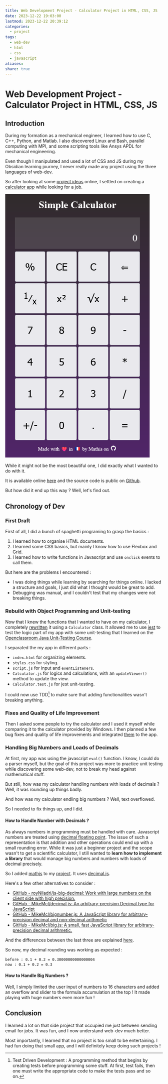 ```yaml
---
title: Web Development Project - Calculator Project in HTML, CSS, JS
date: 2023-12-22 19:03:00
lastmod: 2023-12-22 20:39:12
categories:
  - project
tags:
  - web-dev
  - html
  - css
  - javascript
aliases: 
share: true
---
```


# Web Development Project - Calculator Project in HTML, CSS, JS

## Introduction

During my formation as a mechanical engineer, I learned how to use C, C++, Python, and Matlab. I also discovered Linux and Bash, parallel computing with MPI, and some scripting tools like Ansys APDL for mechanical engineering.

Even though I manipulated and used a lot of CSS and JS during my Obsidian learning journey, I never really made any project using the three languages of web-dev.

So after looking at some [project ideas](https://github.com/florinpop17/app-ideas/tree/master) online, I settled on creating a [calculator app](https://github.com/florinpop17/app-ideas/blob/master/Projects/1-Beginner/Calculator-App.md) while looking for a job.

![2023-12-22_20-13-21_calculator_image.png](/images/2023-12-22_20-13-21_calculator_image.png)

While it might not be the most beautiful one, I did exactly what I wanted to do with it.

It is available online [here](https://mathisgauthey.github.io/webCalculator/) and the source code is public on [Github](https://github.com/mathisgauthey/webCalculator).

But how did it end up this way ? Well, let's find out.

## Chronology of Dev

### First Draft

First of all, I did a bunch of spaghetti programing to grasp the basics :

1. I learned how to organise HTML documents.
2. I learned some CSS basics, but mainly I know how to use Flexbox and Grid.
3. I learned how to write functions in Javascript and use `onclick` events to call them.

But here are the problems I encountered :

- I was doing things while learning by searching for things online. I lacked a structure and goals, I just did what I thought would be great to add.
- Debugging was manual, and I couldn't test that my changes were not breaking things.

### Rebuild with Object Programming and Unit-testing

Now that I knew the functions that I wanted to have on my calculator, I completely [rewritten](https://github.com/mathisgauthey/webCalculator/pull/1) it using a `Calculator` class. It allowed me to use [jest](https://jestjs.io/) to test the logic part of my app with some unit-testing that I learned on the [Openclassroom Java Unit-Testing Course](https://openclassrooms.com/en/courses/5661466-use-testing-in-java-to-achieve-quality-applications).

I separated the my app in different parts :

- `index.html` for organizing elements.
- `styles.css` for styling.
- `script.js` for input and `eventListeners`.
- `Calculator.js` for logics and calculations, with an `updateViewer()` method to update the view.
- `Calculator.test.js` for jest unit-testing.

I could now use TDD[^1] to make sure that adding functionalities wasn't breaking anything.

### Fixes and Quality of Life Improvement

Then I asked some people to try the calculator and I used it myself while comparing it to the calculator provided by Windows. I then planned a few bug fixes and quality of life improvements and integrated [them](https://github.com/mathisgauthey/webCalculator/pull/2) to the app.

### Handling Big Numbers and Loads of Decimals

At first, my app was using the javascript `eval()` function. I know, I could do a parser myself, but the goal of this project was more to practice unit testing while discovering some web-dev, not to break my head against mathematical stuff.

But still, how was my calculator handling numbers with loads of decimals ? Well, it was rounding up things badly.

And how was my calculator endling big numbers ? Well, text overflowed.

So I needed to fix things up, and I did.

#### How to Handle Number with Decimals ?

As always numbers in programming must be handled with care. Javascript numbers are treated using [decimal floating point](https://www.wikiwand.com/en/Decimal_floating_point). The issue of such a representation is that addition and other operations could end up with a small rounding error. While it was just a beginner project and the scope wasn't to get a scientific calculator, I still wanted to **learn how to implement a library** that would manage big numbers and numbers with loads of decimal precisely.

So I added [mathjs](https://mathjs.org/) to my [project](https://github.com/mathisgauthey/webCalculator/pull/3). It uses [decimal.js](https://github.com/MikeMcl/decimal.js).

Here's a few other alternatives to consider :

- [GitHub - royNiladri/js-big-decimal: Work with large numbers on the client side with high precision.](https://github.com/royNiladri/js-big-decimal)
- [GitHub - MikeMcl/decimal.js: An arbitrary-precision Decimal type for JavaScript](https://github.com/MikeMcl/decimal.js)
- [GitHub - MikeMcl/bignumber.js: A JavaScript library for arbitrary-precision decimal and non-decimal arithmetic](https://github.com/MikeMcl/bignumber.js)
- [GitHub - MikeMcl/big.js: A small, fast JavaScript library for arbitrary-precision decimal arithmetic.](https://github.com/MikeMcl/big.js)

And the differences between the last three are explained [here](https://github.com/MikeMcl/big.js/wiki).

So now, my decimal rounding was working as expected :

```text
before : 0.1 + 0.2 = 0.30000000000000004
now : 0.1 + 0.2 = 0.3
```

#### How to Handle Big Numbers ?

Well, I simply limited the user input of numbers to 16 characters and added an overflow and slider to the formula accumulation at the top ! It made playing with huge numbers even more fun !

## Conclusion

I learned a lot on that side project that occupied me just between sending email for jobs. It was fun, and I now understand web-dev much better.

Most importantly, I learned that no project is too small to be entertaining. I had fun doing that small app, and I will definitely keep doing such projects !

[^1]: Test Driven Development : A programming method that begins by creating tests before programming some stuff. At first, test fails, then one must write the appropriate code to make the tests pass and so on.
